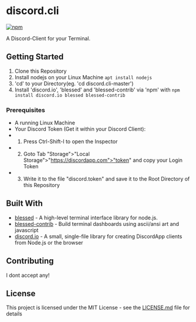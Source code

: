 # discord.cli
[![npm](https://img.shields.io/npm/l/express.svg)]()

A Discord-Client for your Terminal.

## Getting Started
1. Clone this Repository
2. Install nodejs on your Linux Machine `apt install nodejs`
3. 'cd' to your Directory(eg. 'cd discord.cli-master')
4. Install 'discord.io', 'blessed' and 'blessed-contrib' via 'npm' with ```npm install discord.io blessed blessed-contrib```

### Prerequisites
- A running Linux Machine
- Your Discord Token (Get it within your Discord Client):
 - 1. Press Ctrl-Shift-I to open the Inspector
 - 2. Goto Tab "Storage">"Local Storage">"https://discordapp.com">"token" and copy your Login Token
 - 3. Write it to the file "discord.token" and save it to the Root Directory of this Repository

## Built With
* [blessed](https://github.com/chjj/blessed) - A high-level terminal interface library for node.js.
* [blessed-contrib](https://github.com/yaronn/blessed-contrib) - Build terminal dashboards using ascii/ansi art and javascript
* [discord.io](https://github.com/izy521/discord.io) - A small, single-file library for creating DiscordApp clients from Node.js or the browser

## Contributing
I dont accept any!

## License
This project is licensed under the MIT License - see the [LICENSE.md](LICENSE.md) file for details
